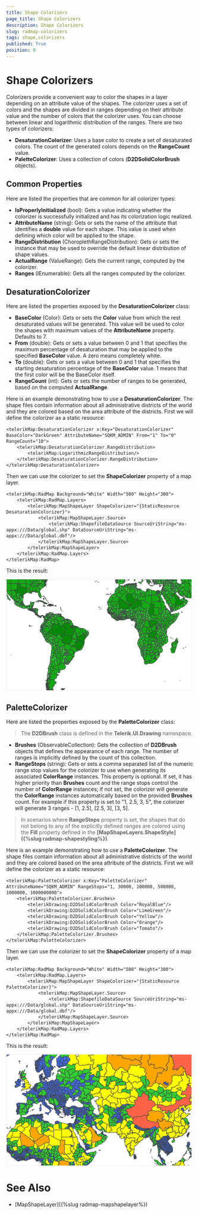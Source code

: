 ```yaml
---
title: Shape Colorizers
page_title: Shape Colorizers
description: Shape Colorizers
slug: radmap-colorizers
tags: shape,colorizers
published: True
position: 0
---
```


# Shape Colorizers

Colorizers provide a convenient way to color the shapes in a layer depending on an attribute value of the shapes. The colorizer uses a set of colors and the shapes are divided in ranges depending on their attribute value and the number of colors that the colorizer uses. You can choose between linear and logarithmic distribution of the ranges. There are two types of colorizers:

* **DesaturationColorizer**: Uses a base color to create a set of desaturated colors. The count of the generated colors depends on the **RangeCount** value.
* **PaletteColorizer**: Uses a collection of colors (**D2DSolidColorBrush** objects).

## Common Properties

Here are listed the properties that are common for all colorizer types:

* **IsProperlyInitialized** (bool): Gets a value indicating whether the colorizer is successfully initialized and has its colorization logic realized.
* **AttributeName** (string): Gets or sets the name of the attribute that identifies a **double** value for each shape. This value is used when defining which color will be applied to the shape.
* **RangeDistribution** (ChoroplethRangeDistribution): Gets or sets the instance that may be used to override the default linear distribution of shape values.
* **ActualRange** (ValueRange<double>): Gets the current range, computed by the colorizer.
* **Ranges** (IEnumerable<ColorRange>): Gets all the ranges computed by the colorizer.

## DesaturationColorizer

Here are listed the properties exposed by the **DesaturationColorizer** class:

* **BaseColor** (Color): Gets or sets the **Color** value from which the rest desaturated values will be generated. This value will be used to color the shapes with maximum values of the **AttributeName** property. Defaults to 7.
* **From** (double): Gets or sets a value between 0 and 1 that specifies the maximum percentage of desaturation that may be applied to the specified **BaseColor** value. A zero means completely white.
* **To** (double): Gets or sets a value between 0 and 1 that specifies the starting desaturation percentage of the **BaseColor** value. 1 means that the first color will be the BaseColor itself.
* **RangeCount** (int): Gets or sets the number of ranges to be generated, based on the computed **ActualRange**.

Here is an example demonstrating how to use a **DesaturationColorizer**.
The shape files contain information about all administrative districts of the world and they are colored based on the area attribute of the districts.
First we will define the colorizer as a static resource:

	<telerikMap:DesaturationColorizer x:Key="DesaturationColorizer" BaseColor="DarkGreen" AttributeName="SQKM_ADMIN" From="1" To="0" RangeCount="10">
	    <telerikMap:DesaturationColorizer.RangeDistribution>
	        <telerikMap:LogarithmicRangeDistribution/>
	    </telerikMap:DesaturationColorizer.RangeDistribution>
	</telerikMap:DesaturationColorizer>

Then we can use the colorizer to set the **ShapeColorizer** property of a map layer.

	<telerikMap:RadMap Background="White" Width="500" Height="300">
	    <telerikMap:RadMap.Layers>
	        <telerikMap:MapShapeLayer ShapeColorizer="{StaticResource DesaturationColorizer}">
	            <telerikMap:MapShapeLayer.Source>
	                <telerikMap:ShapefileDataSource SourceUriString="ms-appx:///Data/global.shp" DataSourceUriString="ms-appx:///Data/global.dbf"/>
	            </telerikMap:MapShapeLayer.Source>
	        </telerikMap:MapShapeLayer>
	    </telerikMap:RadMap.Layers>
	</telerikMap:RadMap>

This is the result:

![Rad Map-Desaturation Colorizer](images/RadMap-DesaturationColorizer.png)

## PaletteColorizer

Here are listed the properties exposed by the **PaletteColorizer** class:

>The **D2DBrush** class is defined in the **Telerik.UI.Drawing** namespace.

* **Brushes** (ObservableCollection<D2DBrush>): Gets the collection of **D2DBrush** objects that defines the appearance of each range. The number of ranges is implicitly defined by the count of this collection.
* **RangeStops** (string): Gets or sets a comma separated list of the numeric range stop values for the colorizer to use when generating its associated **ColorRange** instances. This property is optional. If set, it has higher priority than **Brushes** count and the range stops control the number of **ColorRange** instances; if not set, the colorizer will generate the **ColorRange** instances automatically based on the provided **Brushes** count. For example if this property is set to "1, 2.5, 3, 5", the colorizer will generate 3 ranges - [1, 2.5], [2.5, 3], [3, 5].

>In scenarios where **RangeStops** property is set, the shapes that do not belong to any of the explicitly defined ranges are colored using the **Fill** property defined in the **[MapShapeLayers.ShapeStyle]({%slug radmap-shapestyling%})**.

Here is an example demonstrating how to use a **PaletteColorizer**.
The shape files contain information about all administrative districts of the world and they are colored based on the area attribute of the districts.
First we will define the colorizer as a static resource:

	<telerikMap:PaletteColorizer x:Key="PaletteColorizer" AttributeName="SQKM_ADMIN" RangeStops="1, 30000, 100000, 500000, 1000000, 1000000000">
	    <telerikMap:PaletteColorizer.Brushes>
	        <telerikDrawing:D2DSolidColorBrush Color="RoyalBlue"/>
	        <telerikDrawing:D2DSolidColorBrush Color="LimeGreen"/>
	        <telerikDrawing:D2DSolidColorBrush Color="Yellow"/>
	        <telerikDrawing:D2DSolidColorBrush Color="Orange"/>
	        <telerikDrawing:D2DSolidColorBrush Color="Tomato"/>
	    </telerikMap:PaletteColorizer.Brushes>
	</telerikMap:PaletteColorizer>

Then we can use the colorizer to set the **ShapeColorizer** property of a map layer.

	<telerikMap:RadMap Background="White" Width="500" Height="300">
	    <telerikMap:RadMap.Layers>
	        <telerikMap:MapShapeLayer ShapeColorizer="{StaticResource PaletteColorizer}">
	            <telerikMap:MapShapeLayer.Source>
	                <telerikMap:ShapefileDataSource SourceUriString="ms-appx:///Data/global.shp" DataSourceUriString="ms-appx:///Data/global.dbf"/>
	            </telerikMap:MapShapeLayer.Source>
	        </telerikMap:MapShapeLayer>
	    </telerikMap:RadMap.Layers>
	</telerikMap:RadMap>

This is the result:

![Rad Map-Palette Colorizer](images/RadMap-PaletteColorizer.png)

# See Also

* [MapShapeLayer]({%slug radmap-mapshapelayer%})
